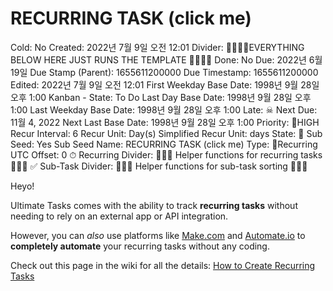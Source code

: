 # RECURRING TASK (click me)

Cold: No
Created: 2022년 7월 9일 오전 12:01
Divider: 🛑🛑🛑🛑EVERYTHING BELOW HERE JUST RUNS THE TEMPLATE 🛑🛑🛑🛑
Done: No
Due: 2022년 6월 19일
Due Stamp (Parent): 1655611200000
Due Timestamp: 1655611200000
Edited: 2022년 7월 9일 오전 12:01
First Weekday Base Date: 1998년 9월 28일 오후 1:00
Kanban - State: To Do
Last Day Base Date: 1998년 9월 28일 오후 1:00
Last Weekday Base Date: 1998년 9월 28일 오후 1:00
Late: ☠
Next Due: 11월 4, 2022
Next Last Base Date: 1998년 9월 28일 오후 1:00
Priority: 🚨HIGH
Recur Interval: 6
Recur Unit: Day(s)
Simplified Recur Unit: days
State: 🔴
Sub Seed: Yes
Sub Seed Name: RECURRING TASK (click me)
Type: 🔄Recurring
UTC Offset: 0
⏱ Recurring Divider: 🛑🛑🛑 Helper functions for recurring tasks 🛑🛑🛑
✅ Sub-Task Divider: 🛑🛑🛑 Helper functions for sub-task sorting 🛑🛑🛑

Heyo! 

Ultimate Tasks comes with the ability to track **recurring tasks** without needing to rely on an external app or API integration.

However, you can *also* use platforms like [Make.com](http://Make.com) and [Automate.io](http://Automate.io) to **completely automate** your recurring tasks without any coding.

Check out this page in the wiki for all the details: [How to Create Recurring Tasks](https://www.notion.so/How-to-Create-Recurring-Tasks-b6b776a266b546d8a46e255a79cca09e)